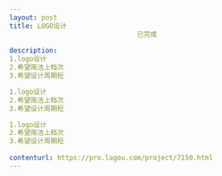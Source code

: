 ```yaml
---                
layout: post       
title: LOGO设计
                                已完成
           
description: 
1.logo设计
2.希望简洁上档次
3.希望设计周期短

1.logo设计
2.希望简洁上档次
3.希望设计周期短

1.logo设计
2.希望简洁上档次
3.希望设计周期短
     
contenturl: https://pro.lagou.com/project/7150.html      
---                 
```

